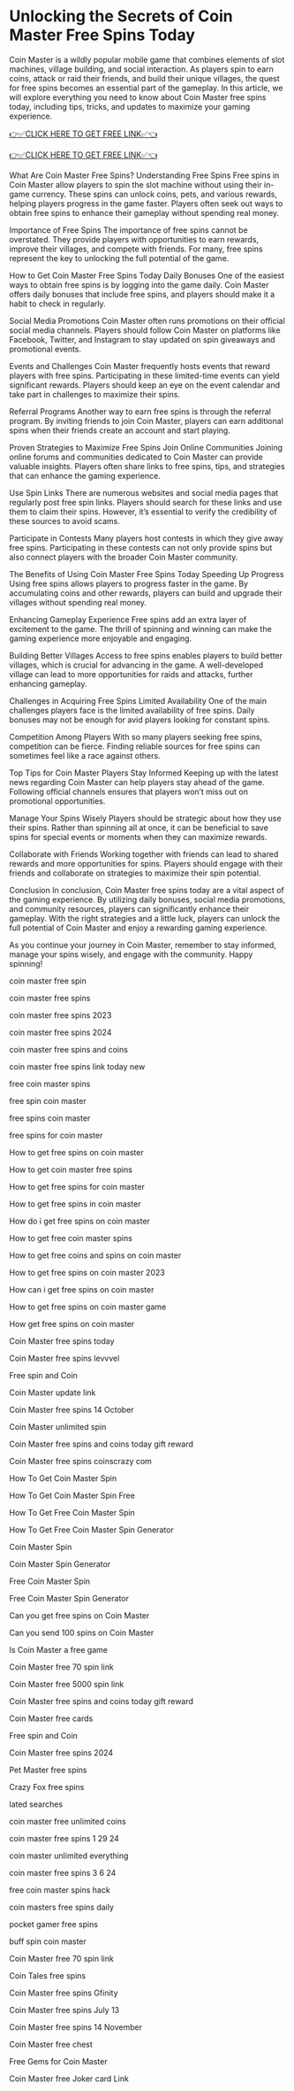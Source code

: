 # Unlocking the Secrets of Coin Master Free Spins Today

Coin Master is a wildly popular mobile game that combines elements of slot machines, village building, and social interaction. As players spin to earn coins, attack or raid their friends, and build their unique villages, the quest for free spins becomes an essential part of the gameplay. In this article, we will explore everything you need to know about Coin Master free spins today, including tips, tricks, and updates to maximize your gaming experience.

[👉✅CLICK HERE TO GET FREE LINK✅👈](https://freesingup.online/CoinMasterSpin/)

[👉✅CLICK HERE TO GET FREE LINK✅👈](https://freesingup.online/CoinMasterSpin/)

What Are Coin Master Free Spins?
Understanding Free Spins
Free spins in Coin Master allow players to spin the slot machine without using their in-game currency. These spins can unlock coins, pets, and various rewards, helping players progress in the game faster. Players often seek out ways to obtain free spins to enhance their gameplay without spending real money.

Importance of Free Spins
The importance of free spins cannot be overstated. They provide players with opportunities to earn rewards, improve their villages, and compete with friends. For many, free spins represent the key to unlocking the full potential of the game.

How to Get Coin Master Free Spins Today
Daily Bonuses
One of the easiest ways to obtain free spins is by logging into the game daily. Coin Master offers daily bonuses that include free spins, and players should make it a habit to check in regularly.

Social Media Promotions
Coin Master often runs promotions on their official social media channels. Players should follow Coin Master on platforms like Facebook, Twitter, and Instagram to stay updated on spin giveaways and promotional events.

Events and Challenges
Coin Master frequently hosts events that reward players with free spins. Participating in these limited-time events can yield significant rewards. Players should keep an eye on the event calendar and take part in challenges to maximize their spins.

Referral Programs
Another way to earn free spins is through the referral program. By inviting friends to join Coin Master, players can earn additional spins when their friends create an account and start playing.

Proven Strategies to Maximize Free Spins
Join Online Communities
Joining online forums and communities dedicated to Coin Master can provide valuable insights. Players often share links to free spins, tips, and strategies that can enhance the gaming experience.

Use Spin Links
There are numerous websites and social media pages that regularly post free spin links. Players should search for these links and use them to claim their spins. However, it’s essential to verify the credibility of these sources to avoid scams.

Participate in Contests
Many players host contests in which they give away free spins. Participating in these contests can not only provide spins but also connect players with the broader Coin Master community.

The Benefits of Using Coin Master Free Spins Today
Speeding Up Progress
Using free spins allows players to progress faster in the game. By accumulating coins and other rewards, players can build and upgrade their villages without spending real money.

Enhancing Gameplay Experience
Free spins add an extra layer of excitement to the game. The thrill of spinning and winning can make the gaming experience more enjoyable and engaging.

Building Better Villages
Access to free spins enables players to build better villages, which is crucial for advancing in the game. A well-developed village can lead to more opportunities for raids and attacks, further enhancing gameplay.

Challenges in Acquiring Free Spins
Limited Availability
One of the main challenges players face is the limited availability of free spins. Daily bonuses may not be enough for avid players looking for constant spins.

Competition Among Players
With so many players seeking free spins, competition can be fierce. Finding reliable sources for free spins can sometimes feel like a race against others.

Top Tips for Coin Master Players
Stay Informed
Keeping up with the latest news regarding Coin Master can help players stay ahead of the game. Following official channels ensures that players won’t miss out on promotional opportunities.

Manage Your Spins Wisely
Players should be strategic about how they use their spins. Rather than spinning all at once, it can be beneficial to save spins for special events or moments when they can maximize rewards.

Collaborate with Friends
Working together with friends can lead to shared rewards and more opportunities for spins. Players should engage with their friends and collaborate on strategies to maximize their spin potential.

Conclusion
In conclusion, Coin Master free spins today are a vital aspect of the gaming experience. By utilizing daily bonuses, social media promotions, and community resources, players can significantly enhance their gameplay. With the right strategies and a little luck, players can unlock the full potential of Coin Master and enjoy a rewarding gaming experience.

As you continue your journey in Coin Master, remember to stay informed, manage your spins wisely, and engage with the community. Happy spinning!

coin master free spin

coin master free spins

coin master free spins 2023

coin master free spins 2024

coin master free spins and coins

coin master free spins link today new

free coin master spins

free spin coin master

free spins coin master

free spins for coin master

How to get free spins on coin master

How to get coin master free spins

How to get free spins for coin master

How to get free spins in coin master

How do i get free spins on coin master

How to get free coin master spins

How to get free coins and spins on coin master

How to get free spins on coin master 2023

How can i get free spins on coin master

How to get free spins on coin master game

How get free spins on coin master

Coin Master free spins today

Coin Master free spins levvvel

Free spin and Coin

Coin Master update link

Coin Master free spins 14 October

Coin Master unlimited spin

Coin Master free spins and coins today gift reward

Coin Master free spins coinscrazy com

How To Get Coin Master Spin

How To Get Coin Master Spin Free

How To Get Free Coin Master Spin

How To Get Free Coin Master Spin Generator

Coin Master Spin

Coin Master Spin Generator

Free Coin Master Spin

Free Coin Master Spin Generator

Can you get free spins on Coin Master

Can you send 100 spins on Coin Master

Is Coin Master a free game

Coin Master free 70 spin link

Coin Master free 5000 spin link

Coin Master free spins and coins today gift reward

Coin Master free cards

Free spin and Coin

Coin Master free spins 2024

Pet Master free spins

Crazy Fox free spins

lated searches

coin master free unlimited coins

coin master free spins 1 29 24

coin master unlimited everything

coin master free spins 3 6 24

free coin master spins hack

coin masters free spins daily

pocket gamer free spins

buff spin coin master

Coin Master free 70 spin link

Coin Tales free spins

Coin Master free spins Gfinity

Coin Master free spins July 13

Coin Master free spins 14 November

Coin Master free chest

Free Gems for Coin Master

Coin Master free Joker card Link
